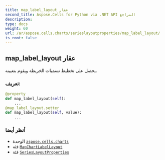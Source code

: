 ```yaml
---
title: map_label_layout عقار
second_title: Aspose.Cells for Python via .NET API المراجع
description:
type: docs
weight: 60
url: /ar/aspose.cells.charts/serieslayoutproperties/map_label_layout/
is_root: false
---
```

##  map_label_layout عقار

يحصل على تخطيط تسميات الخريطة ويقوم بتعيينه.
###  تعريف:
```python
@property
def map_label_layout(self):
    ...
@map_label_layout.setter
def map_label_layout(self, value):
    ...
```

###  أنظر أيضا
* الوحدة [`aspose.cells.charts`](../../)
* فئة [`MapChartLabelLayout`](/cells/python-net/ar/aspose.cells.charts/mapchartlabellayout)
* فئة [`SeriesLayoutProperties`](/cells/python-net/ar/aspose.cells.charts/serieslayoutproperties)
